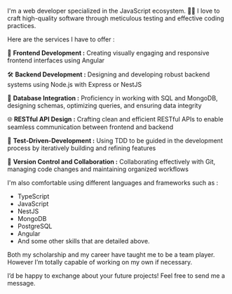 I'm a web developer specialized in the JavaScript ecosystem. 👨‍💻 I love to craft high-quality software through meticulous testing and effective coding practices.


Here are the services I have to offer :

🎨 **Frontend Development :** Creating visually engaging and responsive frontend interfaces using Angular

🛠️ **Backend Development :** Designing and developing robust backend systems using Node.js with Express or NestJS

💾 **Database Integration :** Proficiency in working with SQL and MongoDB, designing schemas, optimizing queries, and ensuring data integrity

🌐 **RESTful API Design :** Crafting clean and efficient RESTful APIs to enable seamless communication between frontend and backend

🧪 **Test-Driven-Development :** Using TDD to be guided in the development process by iteratively building and refining features

📑 **Version Control and Collaboration :** Collaborating effectively with Git, managing code changes and maintaining organized workflows


I'm also comfortable using different languages and frameworks such as :
- TypeScript
- JavaScript
- NestJS
- MongoDB
- PostgreSQL
- Angular
- And some other skills that are detailed above.

Both my scholarship and my career have taught me to be a team player. However I’m totally capable of working on my own if necessary.

I’d be happy to exchange about your future projects!
Feel free to send me a message.